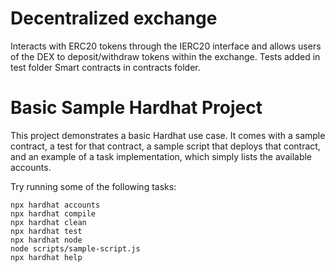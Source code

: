 # Decentralized exchange

Interacts with ERC20 tokens through the IERC20 interface and allows users of the DEX to deposit/withdraw tokens within the exchange.
Tests added in test folder
Smart contracts in contracts folder.

# Basic Sample Hardhat Project

This project demonstrates a basic Hardhat use case. It comes with a sample contract, a test for that contract, a sample script that deploys that contract, and an example of a task implementation, which simply lists the available accounts.

Try running some of the following tasks:

```shell
npx hardhat accounts
npx hardhat compile
npx hardhat clean
npx hardhat test
npx hardhat node
node scripts/sample-script.js
npx hardhat help
```
